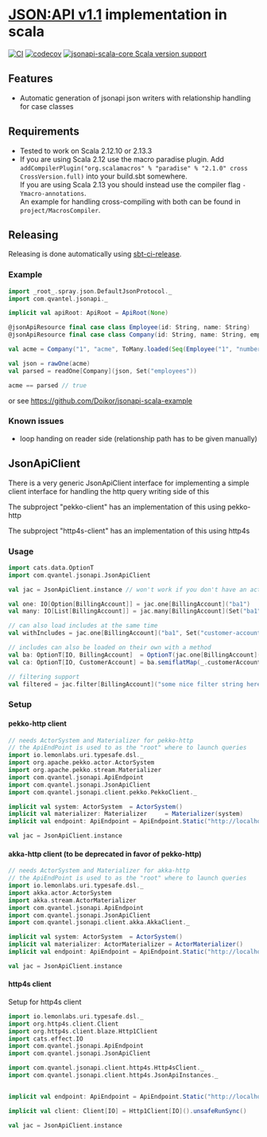 # [JSON:API v1.1](http://jsonapi.org/) implementation in scala

[![CI](https://github.com/qvantel/jsonapi-scala/actions/workflows/ci.yml/badge.svg)](https://github.com/qvantel/jsonapi-scala/actions/workflows/ci.yml)
[![codecov](https://codecov.io/gh/qvantel/jsonapi-scala/branch/master/graph/badge.svg)](https://codecov.io/gh/qvantel/jsonapi-scala)
[![jsonapi-scala-core Scala version support](https://index.scala-lang.org/qvantel/jsonapi-scala/jsonapi-scala-core/latest-by-scala-version.svg?platform=jvm)](https://index.scala-lang.org/qvantel/jsonapi-scala/jsonapi-scala-core)

## Features
* Automatic generation of jsonapi json writers with relationship handling for case classes

## Requirements
* Tested to work on Scala 2.12.10 or 2.13.3
* If you are using Scala 2.12 use the macro paradise plugin. Add `addCompilerPlugin("org.scalamacros" % "paradise" % "2.1.0" cross CrossVersion.full)` into your build.sbt somewhere.  
  If you are using Scala 2.13 you should instead use the compiler flag `-Ymacro-annotations`.  
  An example for handling cross-compiling with both can be found in `project/MacrosCompiler`.

## Releasing

Releasing is done automatically using [sbt-ci-release](https://github.com/sbt/sbt-ci-release).

### Example
```scala
import _root_.spray.json.DefaultJsonProtocol._
import com.qvantel.jsonapi._

implicit val apiRoot: ApiRoot = ApiRoot(None)

@jsonApiResource final case class Employee(id: String, name: String)
@jsonApiResource final case class Company(id: String, name: String, employees: ToMany[Employee])

val acme = Company("1", "acme", ToMany.loaded(Seq(Employee("1", "number one 1"))))

val json = rawOne(acme)
val parsed = readOne[Company](json, Set("employees"))

acme == parsed // true
```

or see https://github.com/Doikor/jsonapi-scala-example

### Known issues
  * loop handing on reader side (relationship path has to be given manually)


## JsonApiClient

There is a very generic JsonApiClient interface for implementing a simple client 
interface for handling the http query writing side of this

The subproject "pekko-client" has an implementation of this using pekko-http

The subproject "http4s-client" has an implementation of this using http4s

### Usage

```scala
import cats.data.OptionT
import com.qvantel.jsonapi.JsonApiClient

val jac = JsonApiClient.instance // won't work if you don't have an actual implementations stuff in scope. See setup.

val one: IO[Option[BillingAccount]] = jac.one[BillingAccount]("ba1") 
val many: IO[List[BillingAccount]] = jac.many[BillingAccount](Set("ba1", "ba2"))

// can also load includes at the same time
val withIncludes = jac.one[BillingAccount]("ba1", Set("customer-account"))

// includes can also be loaded on their own with a method
val ba: OptionT[IO, BillingAccount]  = OptionT(jac.one[BillingAccount]("ba"))
val ca: OptionT[IO, CustomerAccount] = ba.semiflatMap(_.customerAccount.load)

// filtering support
val filtered = jac.filter[BillingAccount]("some nice filter string here")
```

### Setup

#### pekko-http client
```scala
// needs ActorSystem and Materializer for pekko-http
// the ApiEndPoint is used to as the "root" where to launch queries
import io.lemonlabs.uri.typesafe.dsl._
import org.apache.pekko.actor.ActorSystem
import org.apache.pekko.stream.Materializer
import com.qvantel.jsonapi.ApiEndpoint
import com.qvantel.jsonapi.JsonApiClient
import com.qvantel.jsonapi.client.pekko.PekkoClient._

implicit val system: ActorSystem  = ActorSystem()
implicit val materializer: Materializer     = Materializer(system)
implicit val endpoint: ApiEndpoint = ApiEndpoint.Static("http://localhost:8080/api")

val jac = JsonApiClient.instance
```

#### akka-http client (to be deprecated in favor of pekko-http)

```scala
// needs ActorSystem and Materializer for akka-http
// the ApiEndPoint is used to as the "root" where to launch queries
import io.lemonlabs.uri.typesafe.dsl._
import akka.actor.ActorSystem
import akka.stream.ActorMaterializer
import com.qvantel.jsonapi.ApiEndpoint
import com.qvantel.jsonapi.JsonApiClient
import com.qvantel.jsonapi.client.akka.AkkaClient._

implicit val system: ActorSystem  = ActorSystem()
implicit val materializer: ActorMaterializer = ActorMaterializer()
implicit val endpoint: ApiEndpoint = ApiEndpoint.Static("http://localhost:8080/api")

val jac = JsonApiClient.instance
```

#### http4s client
Setup for http4s client
```scala
import io.lemonlabs.uri.typesafe.dsl._
import org.http4s.client.Client
import org.http4s.client.blaze.Http1Client
import cats.effect.IO
import com.qvantel.jsonapi.ApiEndpoint
import com.qvantel.jsonapi.JsonApiClient

import com.qvantel.jsonapi.client.http4s.Http4sClient._
import com.qvantel.jsonapi.client.http4s.JsonApiInstances._


implicit val endpoint: ApiEndpoint = ApiEndpoint.Static("http://localhost:8080/api")

implicit val client: Client[IO] = Http1Client[IO]().unsafeRunSync()

val jac = JsonApiClient.instance
```
